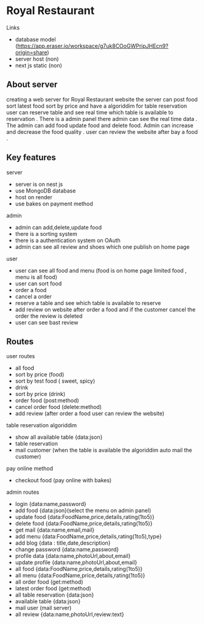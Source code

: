 # Royal Restaurant

Links
- database model (https://app.eraser.io/workspace/g7uk8COoGWPripJHEcn9?origin=share)
- server host (non)
- next js static (non)

## About server
creating a web server for Royal Restaurant website the server can post food sort latest food sort by price and have a algoriddim for table reservation 
user can reserve table and see real time which table is available to reservation . There is a admin panel there admin can see the real time data .
The admin can add food update food and delete food. Admin can increase and decrease the food quality . user can review the website after bay a food .

## Key features

server
- server is on nest js
- use MongoDB database
- host on render
- use bakes on payment method

admin 
- admin can add,delete,update food
- there is a sorting system
- there is a authentication system on OAuth
- admin can see all review and shoes which one publish on home page


user
- user can see all food and menu (food is on home page limited food , menu is all food)
- user can sort food
- order a food
- cancel a order
- reserve a table and see which table is available to reserve
- add review on website after order a food and if the customer cancel the order the review is deleted
- user can see bast review 


## Routes

user routes
- all food
- sort by price         (food)
- sort by test food     ( sweet, spicy) 
- drink
- sort by price         (drink)
- order food            (post:method)
- cancel order food     (delete:method)
- add review            (after order a food user can review the website)

table reservation algoriddim
- show all available table {data:json}
- table reservation
- mail customer (when the table is available the algoriddim auto mail the customer)

pay online method
- checkout food (pay online with bakes)


admin routes
- login                     {data:name,password}
- add food                  {data:json}(select the menu on admin panel)
- update food               {data:FoodName,price,details,rating(1to5)}
- delete food               {data:FoodName,price,details,rating(1to5)}
- get mail                  {data:name,email,mail}
- add menu                  {data:FoodName,price,details,rating(1to5),type}
- add blog                  {data : title,date,description}
- change password           {data:name,password}
- profile data              {data:name,photoUrl,about,email}
- update profile            {data:name,photoUrl,about,email}
- all food                  {data:FoodName,price,details,rating(1to5)}
- all menu                  {data:FoodName,price,details,rating(1to5)}
- all order food            (get:method)
- latest order food         (get:method)
- all table reservation     {data:json}
- available table           {data:json}
- mail user                 (mail server)
- all review                {data:name,photoUrl,review:text}

